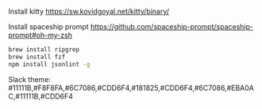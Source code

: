 Install kitty https://sw.kovidgoyal.net/kitty/binary/

Install spaceship prompt https://github.com/spaceship-prompt/spaceship-prompt#oh-my-zsh

```sh
brew install ripgrep
brew install fzf
npm install jsonlint -g
```

Slack theme: #11111B,#F8F8FA,#6C7086,#CDD6F4,#181825,#CDD6F4,#6C7086,#EBA0AC,#11111B,#CDD6F4
